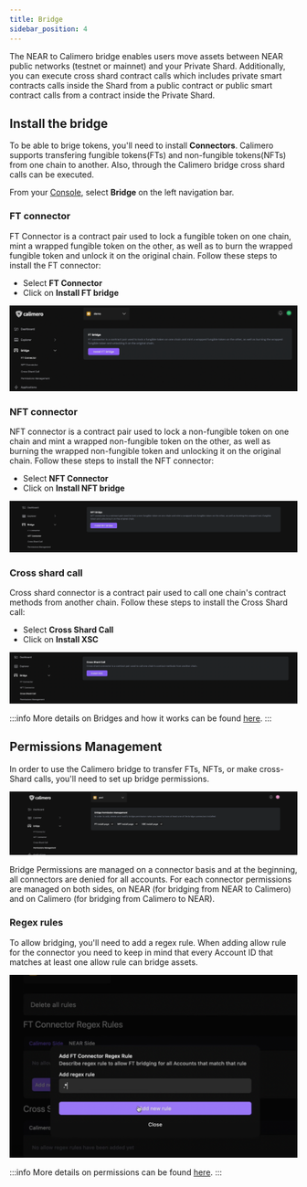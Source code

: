 ```yaml
---
title: Bridge
sidebar_position: 4
---
```


The NEAR to Calimero bridge enables users move assets between NEAR public networks (testnet or mainnet) and your Private Shard. Additionally, you can execute cross shard contract calls which includes private smart contracts calls inside the Shard from a public contract or public smart contract calls from a contract inside the Private Shard.

## Install the bridge

To be able to brige tokens, you'll need to install **Connectors**. Calimero supports transfering fungible tokens(FTs) and non-fungible tokens(NFTs) from one chain to another. Also, through the Calimero bridge cross shard calls can be executed.

From your [Console](https://app.calimero.network/dashboard), select **Bridge** on the left navigation bar.

### FT connector

FT Connector is a contract pair used to lock a fungible token on one chain, mint a wrapped fungible token on the other, as well as to burn the wrapped fungible token and unlock it on the original chain. Follow these steps to install the FT connector:

- Select **FT Connector**
- Click on **Install FT bridge**

![](../../static/img/ft-connectors.png)

### NFT connector

NFT connector is a contract pair used to lock a non-fungible token on one chain and mint a wrapped non-fungible token on the other, as well as burning the wrapped non-fungible token and unlocking it on the original chain. Follow these steps to install the NFT connector:

- Select **NFT Connector**
- Click on **Install NFT bridge**

![](../../static/img/nft-connectors.png)

### Cross shard call

Cross shard connector is a contract pair used to call one chain's contract methods from another chain. Follow these steps to install the Cross Shard call:

- Select **Cross Shard Call**
- Click on **Install XSC**

![](../../static/img/cross-shard.png)

:::info
More details on Bridges and how it works can be found [here](https://docs.calimero.network/bridge/architecture).
:::

## Permissions Management

In order to use the Calimero bridge to transfer FTs, NFTs, or make cross-Shard calls, you'll need to set up bridge permissions. 

![](../../static/img/permissions.png)

Bridge Permissions are managed on a connector basis and at the beginning, all connectors are denied for all accounts. For each connector permissions are managed on both sides, on NEAR (for bridging from NEAR to Calimero) and on Calimero (for bridging from Calimero to NEAR). 

### Regex rules

To allow bridging, you'll need to add a regex rule. When adding allow rule for the connector you need to keep in mind that every Account ID that matches at least one allow rule can bridge assets.

![](../../static/img/regex-rules.png)

:::info
More details on permissions can be found [here](/docs/bridge/bridging/2_permissions.mdx).
:::